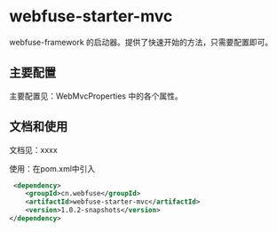 # webfuse-starter-mvc

webfuse-framework 的启动器。提供了快速开始的方法，只需要配置即可。

## 主要配置

主要配置见：WebMvcProperties 中的各个属性。

## 文档和使用

文档见：xxxx

使用：在pom.xml中引入

```xml
 <dependency>
    <groupId>cn.webfuse</groupId>
    <artifactId>webfuse-starter-mvc</artifactId>
    <version>1.0.2-snapshots</version>
</dependency>
```